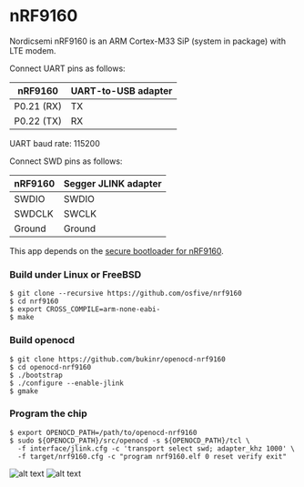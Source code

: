 # nRF9160

Nordicsemi nRF9160 is an ARM Cortex-M33 SiP (system in package) with LTE modem.

Connect UART pins as follows:

| nRF9160          | UART-to-USB adapter  |
| ----------------- | -------------------- |
| P0.21 (RX)        | TX                   |
| P0.22 (TX)        | RX                   |

UART baud rate: 115200

Connect SWD pins as follows:

| nRF9160           | Segger JLINK adapter |
| ----------------- | -------------------- |
| SWDIO             | SWDIO                |
| SWDCLK            | SWCLK                |
| Ground            | Ground               |

This app depends on the [secure bootloader for nRF9160](https://github.com/osfive/nrf9160-boot).

### Build under Linux or FreeBSD
    $ git clone --recursive https://github.com/osfive/nrf9160
    $ cd nrf9160
    $ export CROSS_COMPILE=arm-none-eabi-
    $ make

### Build openocd
    $ git clone https://github.com/bukinr/openocd-nrf9160
    $ cd openocd-nrf9160
    $ ./bootstrap
    $ ./configure --enable-jlink
    $ gmake

### Program the chip
    $ export OPENOCD_PATH=/path/to/openocd-nrf9160
    $ sudo ${OPENOCD_PATH}/src/openocd -s ${OPENOCD_PATH}/tcl \
      -f interface/jlink.cfg -c 'transport select swd; adapter_khz 1000' \
      -f target/nrf9160.cfg -c "program nrf9160.elf 0 reset verify exit"

![alt text](https://raw.githubusercontent.com/osfive/nrf9160/master/images/nrf9160-dk.jpg)
![alt text](https://raw.githubusercontent.com/osfive/nrf9160/master/images/nrf9160.jpg)
